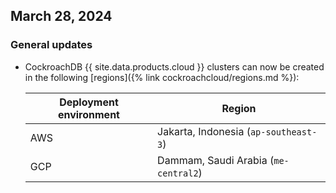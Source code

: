 ## March 28, 2024

<h3 id="2024-03-28-general-updates"> General updates </h3>

- CockroachDB {{ site.data.products.cloud }} clusters can now be created in the following [regions]({% link cockroachcloud/regions.md %}):

    Deployment environment | Region
    -----------------------|--------
    AWS                    | Jakarta, Indonesia (`ap-southeast-3`)
    GCP                    | Dammam, Saudi Arabia (`me-central2`)
